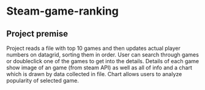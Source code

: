 # Steam-game-ranking
## Project premise
Project reads a file with top 10 games and then updates actual player numbers on datagrid, sorting them in order.
User can search through games or doubleclick one of the games to get into the details.
Details of each game show image of an game (from steam API) as well as all of info and a chart which is drawn by data collected in file.
Chart allows users to analyze popularity of selected game.
